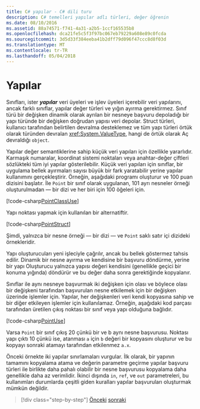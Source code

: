 ```yaml
---
title: C# yapılar - C# dili turu
description: C# temelleri yapılar adlı türleri, değer öğrenin
ms.date: 08/10/2016
ms.assetid: 88a74571-f741-4a31-a2b5-1ccf165535b8
ms.openlocfilehash: dca21fe5c5f3f97bc067eb79229a608e89c0fcda
ms.sourcegitcommit: 3d5d33f384eeba41b2dff79d096f47ccc8d8f03d
ms.translationtype: MT
ms.contentlocale: tr-TR
ms.lasthandoff: 05/04/2018
---
```

# <a name="structs"></a>Yapılar

Sınıfları, ister ***yapılar*** veri üyeleri ve işlev üyeleri içerebilir veri yapılarını, ancak farklı sınıflar, yapılar değer türleri ve yığın ayırma gerektirmez. Sınıf türü bir değişken dinamik olarak ayrılan bir nesneye başvuru depoladığı bir yapı türünde bir değişken doğrudan yapısı veri depolar. Struct türleri, kullanıcı tarafından belirtilen devralma desteklemez ve tüm yapı türleri örtük olarak türünden devralan <xref:System.ValueType>, hangi de örtük olarak Aç devraldığı `object`.

Yapılar değer semantiklerine sahip küçük veri yapıları için özellikle yararlıdır. Karmaşık numaralar, koordinat sistemi noktaları veya anahtar-değer çiftleri sözlükteki tüm iyi yapılar gösterilebilir. Küçük veri yapıları için sınıflar, bir uygulama bellek ayırmaları sayısı büyük bir fark yaratabilir yerine yapılar kullanımını gerçekleştirir. Örneğin, aşağıdaki programı oluşturur ve 100 puan dizisini başlatır. İle `Point` bir sınıf olarak uygulanan, 101 ayrı nesneler örneği oluşturulmadan — bir dizi ve her biri için 100 öğeleri için.

[!code-csharp[PointClassUse](../../../samples/snippets/csharp/tour/structs/Program.cs#L5-L13)]

Yapı noktası yapmak için kullanılan bir alternatiftir.

[!code-csharp[PointStruct](../../../samples/snippets/csharp/tour/structs/Point.cs#L3-L11)]

Şimdi, yalnızca bir nesne örneği — bir dizi — ve `Point` saklı satır içi dizideki örnekleridir.

Yapı oluşturucuları yeni işleciyle çağrılır, ancak bu bellek göstermez tahsis edilir. Dinamik bir nesne ayırma ve kendisine bir başvuru döndürme, yerine bir yapı Oluşturucu yalnızca yapısı değeri kendisini (genellikle geçici bir konuma yığında) döndürür ve bu değer daha sonra gerektiğinde kopyalanır.

Sınıflar ile aynı nesneye başvurmak iki değişken için olası ve böylece olası bir değişkeni tarafından başvurulan nesne etkilemek için bir değişken üzerinde işlemler için. Yapılar, her değişkenleri veri kendi kopyasına sahip ve bir diğer etkileyen işlemler için kullanılamaz. Örneğin, aşağıdaki kod parçası tarafından üretilen çıkış noktası bir sınıf veya yapı olduğuna bağlıdır.

[!code-csharp[PointUse](../../../samples/snippets/csharp/tour/structs/Program.cs#L19-L22)]

Varsa `Point` bir sınıf çıkış 20 çünkü bir ve b aynı nesne başvurusu. Noktası yapı çıktı 10 çünkü ise, atanması `a` için `b` değeri bir kopyasını oluşturur ve bu kopyayı sonraki atamayı tarafından etkilenmez `a.x`.

Önceki örnekte iki yapılar sınırlamaları vurgular. İlk olarak, bir yapının tamamını kopyalama atama ve değerin parametre geçirme yapılar başvuru türleri ile birlikte daha pahalı olabilir bir nesne başvurusu kopyalama daha genellikle daha az verimlidir. İkinci dışında `in`, `ref`, ve `out` parametreleri, bu kullanımları durumlarda çeşitli giden kuralları yapılar başvuruları oluşturmak mümkün değildir.

>[!div class="step-by-step"]
[Önceki](classes-and-objects.md)
[sonraki](arrays.md)
